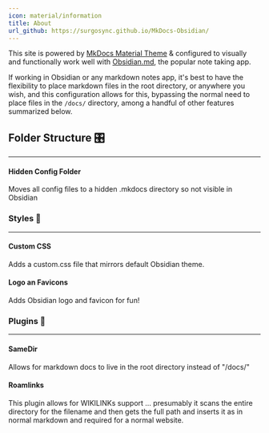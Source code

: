 ```yaml
---
icon: material/information
title: About
url_github: https://surgosync.github.io/MkDocs-Obsidian/
---
```

This site is powered by [MkDocs Material Theme](https://squidfunk.github.io/mkdocs-material) & configured to visually and functionally work well with [Obsidian.md](https://obsidian.md/), the popular note taking app. 

If working in Obsidian or any markdown notes app, it's best to have the flexibility to place markdown files in the root directory, or anywhere you wish, and this configuration allows for this, bypassing the normal need to place files in the `/docs/` directory, among a handful of other features summarized below. 

## Folder Structure 🎛️ 
---

#### Hidden Config Folder 
Moves all config files to a hidden .mkdocs directory so not visible in Obsidian

### Styles 🎨 
---

#### Custom CSS
Adds a custom.css file that mirrors default Obsidian theme. 
#### Logo an Favicons
Adds Obsidian logo and favicon for fun!


### Plugins 🧩
---
#### SameDir  
Allows for markdown docs to live in the root directory instead of "/docs/"
#### Roamlinks 
This plugin allows for WIKILINKs support ... presumably it scans the entire directory for the filename and then gets the full path and inserts it as in normal markdown and required for a normal website. 
